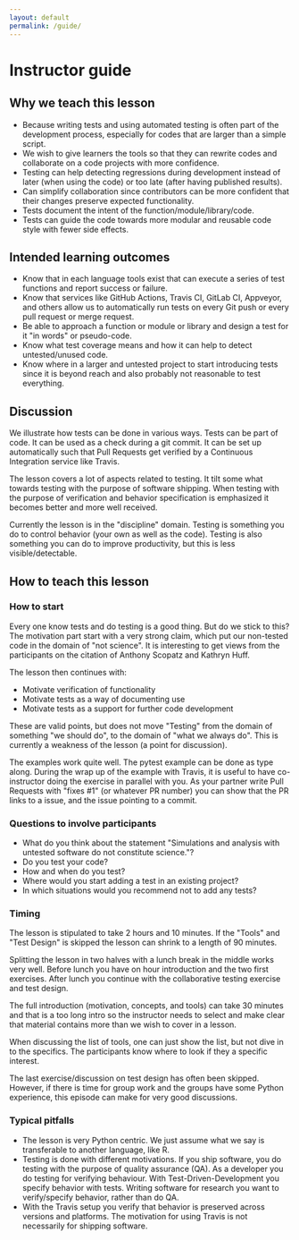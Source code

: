 ```yaml
---
layout: default
permalink: /guide/
---
```


# Instructor guide

## Why we teach this lesson

- Because writing tests and using automated testing is often part
  of the development process, especially for codes that are larger than
  a simple script.
- We wish to give learners the tools so that they can rewrite codes and
  collaborate on a code projects with more confidence.
- Testing can help detecting regressions during development instead of later
  (when using the code) or too late (after having published results).
- Can simplify collaboration since contributors can be more confident that
  their changes preserve expected functionality.
- Tests document the intent of the function/module/library/code.
- Tests can guide the code towards more modular and reusable code style with
  fewer side effects.


## Intended learning outcomes

- Know that in each language tools exist that can execute a series of test functions
  and report success or failure.
- Know that services like GitHub Actions, Travis CI, GitLab CI, Appveyor, and others
  allow us to automatically run tests on every Git push or every pull request or merge request.
- Be able to approach a function or module or library and design a test for it "in words"
  or pseudo-code.
- Know what test coverage means and how it can help to detect untested/unused code.
- Know where in a larger and untested project to start introducing tests since it is beyond
  reach and also probably not reasonable to test everything.


## Discussion

We illustrate how tests can be done in various ways. Tests can be part
of code.  It can be used as a check during a git commit. It can be set
up automatically such that Pull Requests get verified by a Continuous
Integration service like Travis.

The lesson covers a lot of aspects related to testing. It tilt some what
towards testing with the purpose of software shipping. When testing with
the purpose of verification and behavior specification is emphasized it
becomes better and more well received.

Currently the lesson is in the "discipline" domain. Testing is
something you do to control behavior (your own as well as the code). 
Testing is also something you can do to improve productivity, but this 
is less visible/detectable.


## How to teach this lesson

### How to start
Every one know tests and do testing is a good thing. But do we stick to
this? The motivation part start with a very strong claim, which put our
non-tested code in the domain of "not science". It is interesting to get
views from the participants on the citation of Anthony Scopatz and 
Kathryn Huff.

The lesson then continues with:
- Motivate verification of functionality
- Motivate tests as a way of documenting use
- Motivate tests as a support for further code development

These are valid points, but does not move "Testing" from the domain of
something "we should do", to the domain of "what we always do". This is
currently a weakness of the lesson (a point for discussion).

The examples work quite well. The pytest example can be done as type
along. During the wrap up of the example with Travis, it is useful to
have co-instructor doing the exercise in parallel with you. As your
partner write Pull Requests with "fixes #1" (or whatever PR number) you
can show that the PR links to a issue, and the issue pointing to a
commit.


### Questions to involve participants

- What do you think about the statement "Simulations and analysis with
  untested software do not constitute science."?
- Do you test your code?
- How and when do you test?
- Where would you start adding a test in an existing project?
- In which situations would you recommend not to add any tests?


### Timing

The lesson is stipulated to take 2 hours and 10 minutes. If the "Tools"
and "Test Design" is skipped the lesson can shrink to a length of 90
minutes.

Splitting the lesson in two halves with a lunch break in the middle
works very well. Before lunch you have on hour introduction and the two
first exercises. After lunch you continue with the collaborative testing
exercise and test design.

The full introduction (motivation, concepts, and tools) can take 30 minutes and
that is a too long intro so the instructor needs to select and make clear that
material contains more than we wish to cover in a lesson.

When discussing the list of tools, one can just show the list, but not dive in
to the specifics. The participants know where to look if they a specific
interest.

The last exercise/discussion on test design has often been skipped.
However, if there is time for group work and the groups have some Python experience,
this episode can make for very good discussions.


### Typical pitfalls

* The lesson is very Python centric. We just assume what we say is
  transferable to another language, like R.
* Testing is done with different motivations. If you ship software, you
  do testing with the purpose of quality assurance (QA). As a developer
    you do testing for verifying behaviour. With
    Test-Driven-Development you specify behavior with tests. Writing
    software for research you want to verify/specify behavior, rather
    than do QA. 
* With the Travis setup you verify that behavior is preserved across
  versions and platforms. The motivation for using Travis is not
  necessarily for shipping software. 
